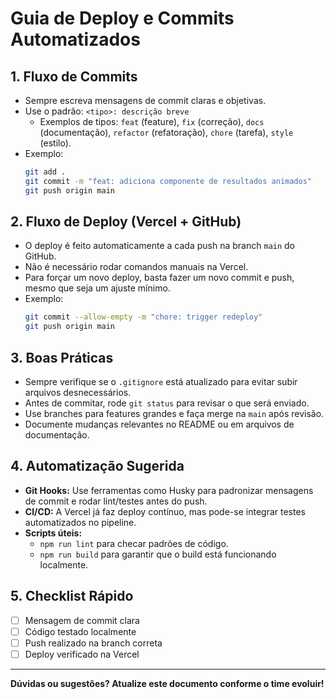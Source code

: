 # Guia de Deploy e Commits Automatizados

## 1. Fluxo de Commits

- Sempre escreva mensagens de commit claras e objetivas.
- Use o padrão: `<tipo>: descrição breve`
  - Exemplos de tipos: `feat` (feature), `fix` (correção), `docs` (documentação), `refactor` (refatoração), `chore` (tarefa), `style` (estilo).
- Exemplo:
  ```sh
  git add .
  git commit -m "feat: adiciona componente de resultados animados"
  git push origin main
  ```

## 2. Fluxo de Deploy (Vercel + GitHub)

- O deploy é feito automaticamente a cada push na branch `main` do GitHub.
- Não é necessário rodar comandos manuais na Vercel.
- Para forçar um novo deploy, basta fazer um novo commit e push, mesmo que seja um ajuste mínimo.
- Exemplo:
  ```sh
  git commit --allow-empty -m "chore: trigger redeploy"
  git push origin main
  ```

## 3. Boas Práticas

- Sempre verifique se o `.gitignore` está atualizado para evitar subir arquivos desnecessários.
- Antes de commitar, rode `git status` para revisar o que será enviado.
- Use branches para features grandes e faça merge na `main` após revisão.
- Documente mudanças relevantes no README ou em arquivos de documentação.

## 4. Automatização Sugerida

- **Git Hooks:** Use ferramentas como Husky para padronizar mensagens de commit e rodar lint/testes antes do push.
- **CI/CD:** A Vercel já faz deploy contínuo, mas pode-se integrar testes automatizados no pipeline.
- **Scripts úteis:**
  - `npm run lint` para checar padrões de código.
  - `npm run build` para garantir que o build está funcionando localmente.

## 5. Checklist Rápido

- [ ] Mensagem de commit clara
- [ ] Código testado localmente
- [ ] Push realizado na branch correta
- [ ] Deploy verificado na Vercel

---

**Dúvidas ou sugestões? Atualize este documento conforme o time evoluir!** 